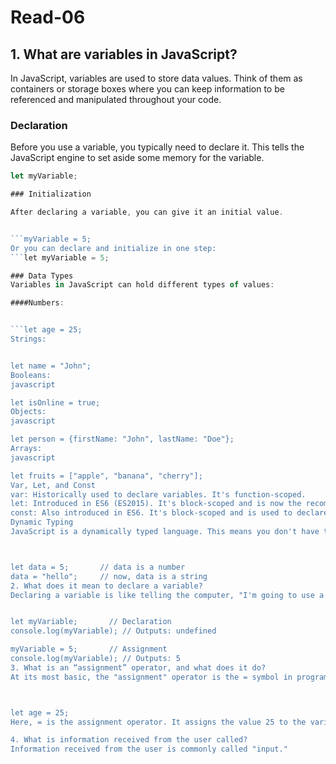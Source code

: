 # Read-06

## 1. What are variables in JavaScript?

In JavaScript, variables are used to store data values. Think of them as containers or storage boxes where you can keep information to be referenced and manipulated throughout your code.

### Declaration

Before you use a variable, you typically need to declare it. This tells the JavaScript engine to set aside some memory for the variable.

```javascript
let myVariable;

### Initialization

After declaring a variable, you can give it an initial value.


```myVariable = 5;
Or you can declare and initialize in one step:
```let myVariable = 5;

### Data Types
Variables in JavaScript can hold different types of values:

####Numbers:


```let age = 25;
Strings:


let name = "John";
Booleans:
javascript

let isOnline = true;
Objects:
javascript

let person = {firstName: "John", lastName: "Doe"};
Arrays:
javascript

let fruits = ["apple", "banana", "cherry"];
Var, Let, and Const
var: Historically used to declare variables. It's function-scoped.
let: Introduced in ES6 (ES2015). It's block-scoped and is now the recommended way to declare variables that will change over time.
const: Also introduced in ES6. It's block-scoped and is used to declare variables whose values should not be reassigned.
Dynamic Typing
JavaScript is a dynamically typed language. This means you don't have to specify the data type of a variable when you declare it. The type can change during the execution of the program.



let data = 5;       // data is a number
data = "hello";     // now, data is a string
2. What does it mean to declare a variable?
Declaring a variable is like telling the computer, "I'm going to use a name to refer to some data, but I'm not telling you what the data is yet." It's like setting aside an empty box to put something in later.


let myVariable;       // Declaration
console.log(myVariable); // Outputs: undefined

myVariable = 5;       // Assignment
console.log(myVariable); // Outputs: 5
3. What is an “assignment” operator, and what does it do?
At its most basic, the "assignment" operator is the = symbol in programming. It's used to assign a value to a variable. It takes the value on its right and assigns (or sets) it to the variable on its left.



let age = 25;
Here, = is the assignment operator. It assigns the value 25 to the variable age.

4. What is information received from the user called?
Information received from the user is commonly called "input."



